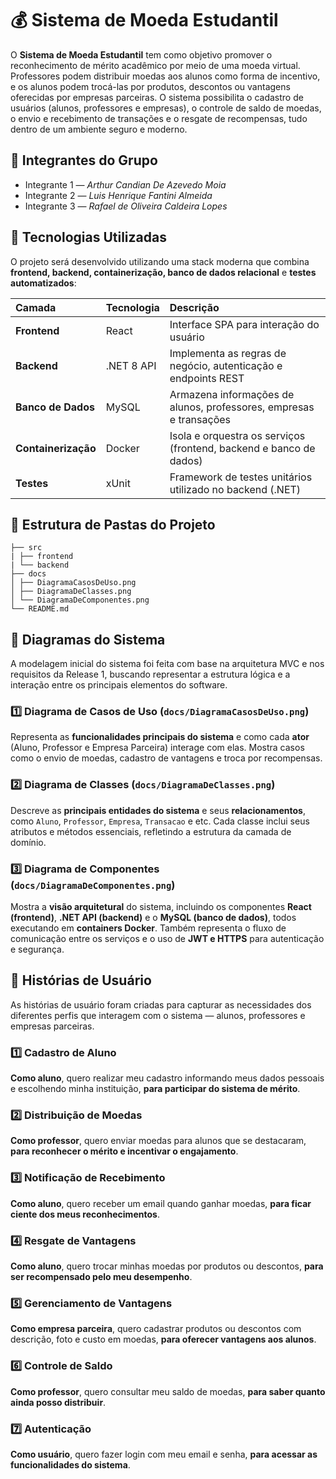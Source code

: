 # 💰 Sistema de Moeda Estudantil

O **Sistema de Moeda Estudantil** tem como objetivo promover o reconhecimento de mérito acadêmico por meio de uma moeda virtual. Professores podem distribuir moedas aos alunos como forma de incentivo, e os alunos podem trocá-las por produtos, descontos ou vantagens oferecidas por empresas parceiras. O sistema possibilita o cadastro de usuários (alunos, professores e empresas), o controle de saldo de moedas, o envio e recebimento de transações e o resgate de recompensas, tudo dentro de um ambiente seguro e moderno.

## 👥 Integrantes do Grupo

- Integrante 1 — *Arthur Candian De Azevedo Moia*
- Integrante 2 — *Luis Henrique Fantini Almeida*
- Integrante 3 — *Rafael de Oliveira Caldeira Lopes*

## 🧰 Tecnologias Utilizadas

O projeto será desenvolvido utilizando uma stack moderna que combina **frontend, backend, containerização, banco de dados relacional** e **testes automatizados**:

| Camada | Tecnologia | Descrição |
|:--|:--|:--|
| **Frontend** | React | Interface SPA para interação do usuário |
| **Backend** | .NET 8 API | Implementa as regras de negócio, autenticação e endpoints REST |
| **Banco de Dados** | MySQL | Armazena informações de alunos, professores, empresas e transações |
| **Containerização** | Docker | Isola e orquestra os serviços (frontend, backend e banco de dados) |
| **Testes** | xUnit | Framework de testes unitários utilizado no backend (.NET) |

## 📂 Estrutura de Pastas do Projeto

```
├── src
| ├── frontend
| └── backend
├── docs
│ ├── DiagramaCasosDeUso.png
│ ├── DiagramaDeClasses.png
│ └── DiagramaDeComponentes.png
└── README.md
```

## 🧩 Diagramas do Sistema

A modelagem inicial do sistema foi feita com base na arquitetura MVC e nos requisitos da Release 1, buscando representar a estrutura lógica e a interação entre os principais elementos do software.

### 1️⃣ Diagrama de Casos de Uso (`docs/DiagramaCasosDeUso.png`)
Representa as **funcionalidades principais do sistema** e como cada **ator** (Aluno, Professor e Empresa Parceira) interage com elas. Mostra casos como o envio de moedas, cadastro de vantagens e troca por recompensas.

### 2️⃣ Diagrama de Classes (`docs/DiagramaDeClasses.png`)
Descreve as **principais entidades do sistema** e seus **relacionamentos**, como `Aluno`, `Professor`, `Empresa`, `Transacao` e etc. Cada classe inclui seus atributos e métodos essenciais, refletindo a estrutura da camada de domínio.

### 3️⃣ Diagrama de Componentes (`docs/DiagramaDeComponentes.png`)
Mostra a **visão arquitetural** do sistema, incluindo os componentes **React (frontend)**, **.NET API (backend)** e o **MySQL (banco de dados)**, todos executando em **containers Docker**. Também representa o fluxo de comunicação entre os serviços e o uso de **JWT e HTTPS** para autenticação e segurança.

## 🧠 Histórias de Usuário

As histórias de usuário foram criadas para capturar as necessidades dos diferentes perfis que interagem com o sistema — alunos, professores e empresas parceiras.

### 1️⃣ Cadastro de Aluno  
**Como aluno**, quero realizar meu cadastro informando meus dados pessoais e escolhendo minha instituição, **para participar do sistema de mérito**.

### 2️⃣ Distribuição de Moedas  
**Como professor**, quero enviar moedas para alunos que se destacaram, **para reconhecer o mérito e incentivar o engajamento**.

### 3️⃣ Notificação de Recebimento  
**Como aluno**, quero receber um email quando ganhar moedas, **para ficar ciente dos meus reconhecimentos**.

### 4️⃣ Resgate de Vantagens  
**Como aluno**, quero trocar minhas moedas por produtos ou descontos, **para ser recompensado pelo meu desempenho**.

### 5️⃣ Gerenciamento de Vantagens  
**Como empresa parceira**, quero cadastrar produtos ou descontos com descrição, foto e custo em moedas, **para oferecer vantagens aos alunos**.

### 6️⃣ Controle de Saldo  
**Como professor**, quero consultar meu saldo de moedas, **para saber quanto ainda posso distribuir**.

### 7️⃣ Autenticação  
**Como usuário**, quero fazer login com meu email e senha, **para acessar as funcionalidades do sistema**.
